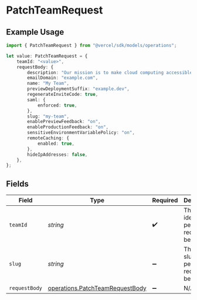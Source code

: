 # PatchTeamRequest

## Example Usage

```typescript
import { PatchTeamRequest } from "@vercel/sdk/models/operations";

let value: PatchTeamRequest = {
    teamId: "<value>",
    requestBody: {
        description: "Our mission is to make cloud computing accessible to everyone",
        emailDomain: "example.com",
        name: "My Team",
        previewDeploymentSuffix: "example.dev",
        regenerateInviteCode: true,
        saml: {
            enforced: true,
        },
        slug: "my-team",
        enablePreviewFeedback: "on",
        enableProductionFeedback: "on",
        sensitiveEnvironmentVariablePolicy: "on",
        remoteCaching: {
            enabled: true,
        },
        hideIpAddresses: false,
    },
};
```

## Fields

| Field                                                                              | Type                                                                               | Required                                                                           | Description                                                                        |
| ---------------------------------------------------------------------------------- | ---------------------------------------------------------------------------------- | ---------------------------------------------------------------------------------- | ---------------------------------------------------------------------------------- |
| `teamId`                                                                           | *string*                                                                           | :heavy_check_mark:                                                                 | The Team identifier to perform the request on behalf of.                           |
| `slug`                                                                             | *string*                                                                           | :heavy_minus_sign:                                                                 | The Team slug to perform the request on behalf of.                                 |
| `requestBody`                                                                      | [operations.PatchTeamRequestBody](../../models/operations/patchteamrequestbody.md) | :heavy_minus_sign:                                                                 | N/A                                                                                |